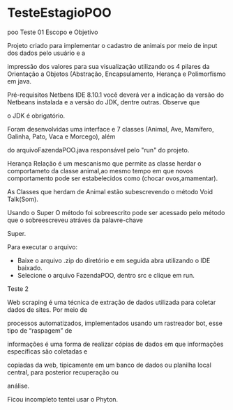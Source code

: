 # TesteEstagioPOO
poo
Teste 01
Escopo e Objetivo 

Projeto criado para implementar o cadastro de animais por meio de input dos dados pelo usuário e a 

impressão dos valores para sua visualização utilizando os 4 pilares da Orientação a Objetos (Abstração,
Encapsulamento, Herança e Polimorfismo em java.

Pré-requisitos
Netbens IDE 8.10.1
você deverá ver a indicação da versão do Netbeans instalada e a versão do JDK, dentre outras. Observe que 

o JDK é obrigatório.

Foram desenvolvidas uma interface e 7 classes (Animal, Ave, Mamífero, Galinha, Pato, Vaca e Morcego), além 

do arquivoFazendaPOO.java responsável pelo "run" do projeto.

Herança
Relação é um mescanismo que permite as classe herdar o comportameto da classe animal,ao mesmo tempo
em que novos comportamento pode ser estabelecidos como (chocar ovos,amamentar).

As Classes que herdam de Animal estão subescrevendo o método Void Talk(Som).

Usando o Super
 O método  foi sobreescrito pode ser acessado pelo método que o sobreescreveu atráves da palavre-chave 

Super.


Para executar o arquivo:

- Baixe o arquivo .zip do diretório e em seguida abra utilizando o IDE baixado.
- Selecione o arquivo FazendaPOO, dentro src e clique em run.


Teste 2

Web scraping é uma técnica de extração de dados utilizada para coletar dados de sites. Por meio de 

processos automatizados, implementados usando um rastreador bot, esse tipo de “raspagem” de 

informações é uma forma de realizar cópias de dados em que informações específicas são coletadas e 

copiadas da web, tipicamente em um banco de dados ou planilha local central, para posterior recuperação ou 

análise.

Ficou incompleto tentei usar o Phyton.
